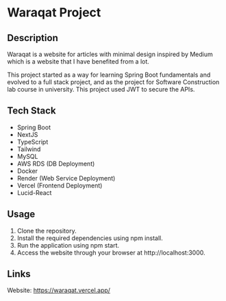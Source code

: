 # Waraqat Project

## Description
Waraqat is a website for articles with minimal design inspired by Medium which is a website that I have benefited from a lot.

This project started as a way for learning Spring Boot fundamentals and evolved to a full stack project, and as the project for Software Construction lab course in university. This project used JWT to secure the APIs.

## Tech Stack
- Spring Boot
- NextJS
- TypeScript
- Tailwind
- MySQL
- AWS RDS (DB Deployment)
- Docker
- Render (Web Service Deployment)
- Vercel (Frontend Deployment)
- Lucid-React

## Usage
1. Clone the repository.
2. Install the required dependencies using npm install.
3. Run the application using npm start.
4. Access the website through your browser at http://localhost:3000.

## Links
Website: https://waraqat.vercel.app/
